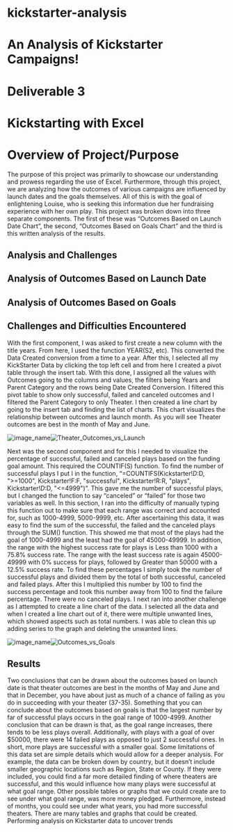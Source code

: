 # kickstarter-analysis

# An Analysis of Kickstarter Campaigns!

# Deliverable 3 

# Kickstarting with Excel 

  

# Overview of Project/Purpose 

The purpose of this project was primarily to showcase our understanding and prowess regarding the use of Excel. Furthermore, through this project, we are analyzing how the outcomes of various campaigns are influenced by launch dates and the goals themselves. All of this is with the goal of enlightening Louise, who is seeking this information due her fundraising experience with her own play. This project was broken down into three separate components. The first of these was “Outcomes Based on Launch Date Chart”, the second, “Outcomes Based on Goals Chart” and the third is this written analysis of the results.  

  

## Analysis and Challenges 

## Analysis of Outcomes Based on Launch Date 

  

## Analysis of Outcomes Based on Goals 

  

## Challenges and Difficulties Encountered 


With the first component, I was asked to first create a new column with the title years. From here, I used the function YEAR(S2, etc). This converted the Data Created conversion from a time to a year. After this, I selected all my KickStarter Data by clicking the top left cell and from here I created a pivot table through the insert tab. With this done, I assigned all the values with Outcomes going to the columns and values, the filters being Years and Parent Category and the rows being Date Created Conversion. I filtered this pivot table to show only successful, failed and canceled outcomes and I filtered the Parent Category to only Theater. I then created a line chart by going to the insert tab and finding the list of charts. This chart visualizes the relationship between outcomes and launch month. As you will see Theater outcomes are best in the month of May and June.  

 
![image_name](Theater_Outcomes_vs_Launch.png)![Theater_Outcomes_vs_Launch](https://user-images.githubusercontent.com/95828604/147184000-c1c48ccd-fac7-41b3-9cf3-b446aab9af47.png)

Next was the second component and for this I needed to visualize the percentage of successful, failed and canceled plays based on the funding goal amount. This required the COUNTIF(S) function. To find the number of successful plays I put I in the function,  “=COUNTIFS(Kickstarter!$D:$D, ">=1000", Kickstarter!F:F, "successful", Kickstarter!R:R, "plays", Kickstarter!$D:$D, "<=4999")”. This gave me the number of successful plays, but I changed the function to say “canceled” or “failed” for those two variables as well. In this section, I ran into the difficulty of manually typing this function out to make sure that each range was correct and accounted for, such as 1000-4999, 5000-9999, etc. After ascertaining this data, it was easy to find the sum of the successful, the failed and the canceled plays through the SUM() function. This showed me that most of the plays had the goal of 1000-4999 and the least had the goal of 45000-49999. In addition, the range with the highest success rate for plays is Less than 1000 with a 75.8% success rate. The range with the least success rate is again 45000-49999 with 0% success for plays, followed by Greater than 50000 with a 12.5% success rate. To find these percentages I simply took the number of successful plays and divided them by the total of both successful, canceled and failed plays. After this I multiplied this number by 100 to find the success percentage and took this number away from 100 to find the failure percentage. There were no canceled plays. I next ran into another challenge as I attempted to create a line chart of the data. I selected all the data and when I created a line chart out of it, there were multiple unwanted lines, which showed aspects such as total numbers. I was able to clean this up adding series to the graph and deleting the unwanted lines.  

![image_name](Outcomes_vs_Goals.png)![Outcomes_vs_Goals](https://user-images.githubusercontent.com/95828604/147184012-3da81ac7-08e8-4922-ac14-359069ac590f.png)

## Results 

Two conclusions that can be drawn about the outcomes based on launch date is that theater outcomes are best in the months of May and June and that in December, you have about just as much of a chance of failing as you do in succeeding with your theater (37-35). Something that you can conclude about the outcomes based on goals is that the largest number by far of successful plays occurs in the goal range of 1000-4999. Another conclusion that can be drawn is that, as the goal range increases, there tends to be less plays overall. Additionally, with plays with a goal of over $50000, there were 14 failed plays as opposed to just 2 successful ones. In short, more plays are successful with a smaller goal. Some limitations of this data set are simple details which would allow for a deeper analysis. For example, the data can be broken down by country, but it doesn’t include smaller geographic locations such as Region, State or County. If they were included, you could find a far more detailed finding of where theaters are successful, and this would influence how many plays were successful at what goal range. Other possible tables or graphs that we could create are to see under what goal range, was more money pledged. Furthermore, instead of months, you could see under what years, you had more successful theaters. There are many tables and graphs that could be created.  
Performing analysis on Kickstarter data to uncover trends


